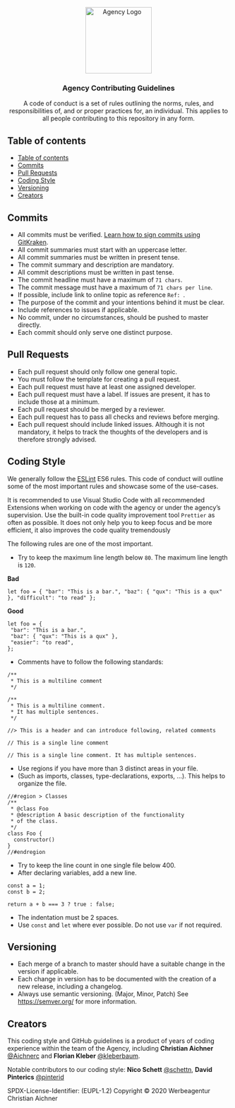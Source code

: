 <p align="center">
  <a href="https://www.aichner-christian.com/" target="_blank" rel="noopener noreferrer">
    <img src="https://www.aichner-christian.com/img/logo/logo_web.png" alt="Agency Logo" height="150">
  </a>
</p>

<h3 align="center">Agency Contributing Guidelines</h3>

<p align="center">
  A code of conduct is a set of rules outlining the norms, rules, and responsibilities of, 
  and or proper practices for, an individual. This applies to all people contributing to this repository in any form.
</p>

## Table of contents
- [Table of contents](#table-of-contents)
- [Commits](#commits)
- [Pull Requests](#pull-requests)
- [Coding Style](#coding-style)
- [Versioning](#versioning)
- [Creators](#creators)

## [](#commits)Commits

- All commits must be verified. [Learn how to sign commits using GitKraken](https://support.gitkraken.com/git-workflows-and-extensions/commit-signing-with-gpg/).
- All commit summaries must start with an uppercase letter.
- All commit summaries must be written in present tense.
- The commit summary and description are mandatory.
- All commit descriptions must be written in past tense.
- The commit headline must have a maximum of `71 chars`.
- The commit message must have a maximum of `71 chars per line`.
- If possible, include link to online topic as reference `Ref: `.
- The purpose of the commit and your intentions behind it must be clear.
- Include references to issues if applicable.
- No commit, under no circumstances, should be pushed to master directly.
- Each commit should only serve one distinct purpose.

## [](#pull-requests)Pull Requests

- Each pull request should only follow one general topic.
- You must follow the template for creating a pull request.
- Each pull request must have at least one assigned developer.
- Each pull request must have a label. If issues are present, it has to include those at a minimum.
- Each pull request should be merged by a reviewer.
- Each pull request has to pass all checks and reviews before merging.
- Each pull request should include linked issues. Although it is not mandatory, it helps to track the thoughts of the developers and is therefore strongly advised.

## [](#coding-style)Coding Style
We generally follow the [ESLint](https://eslint.org/docs/rule) ES6 rules.
This code of conduct will outline some of the most important rules and showcase some of the use-cases.

It is recommended to use Visual Studio Code with all recommended Extensions when working on code
with the agency or under the agency’s supervision. Use the built-in code quality
improvement tool `Prettier` as often as possible. It does not only help you to keep
focus and be more efficient, it also improves the code quality tremendously

The following rules are one of the most important.
- Try to keep the maximum line length below `80`. The maximum line length is `120`.

**Bad**
```
let foo = { "bar": "This is a bar.", "baz": { "qux": "This is a qux" }, "difficult": "to read" };
```
**Good**
```
let foo = {
 "bar": "This is a bar.",
 "baz": { "qux": "This is a qux" },
 "easier": "to read",
};
```

- Comments have to follow the following standards:

```
/**
 * This is a multiline comment
 */

/**
 * This is a multiline comment.
 * It has multiple sentences.
 */

//> This is a header and can introduce following, related comments

// This is a single line comment

// This is a single line comment. It has multiple sentences.
```

- Use regions if you have more than 3 distinct areas in your file.
- (Such as imports, classes, type-declarations, exports, …). This helps to organize the file.

```
//#region > Classes
/**
 * @class Foo
 * @description A basic description of the functionality
 * of the class.
 */
class Foo {
  constructor()
}
//#endregion
```

- Try to keep the line count in one single file below 400.
- After declaring variables, add a new line.

```
const a = 1;
const b = 2;

return a + b === 3 ? true : false;
```

- The indentation must be 2 spaces.
- Use `const` and `let` where ever possible. Do not use `var` if not required.

## [](#versioning)Versioning

- Each merge of a branch to master should have a suitable change in the version if applicable.
- Each change in version has to be documented with the creation of a new release, including a changelog.
- Always use semantic versioning. (Major, Minor, Patch) See <https://semver.org/> for more information.

## [](#creators)Creators

This coding style and GitHub guidelines is a product of years of coding experience within the team of the Agency,
including **Christian Aichner** [@Aichnerc](https://github.com/Aichnerc) and **Florian Kleber** [@kleberbaum](https://github.com/kleberbaum).

Notable contributors to our coding style: **Nico Schett** [@schettn](https://github.com/schettn), **David Pinterics** [@pinterid](https://github.com/pinterid)

SPDX-License-Identifier: (EUPL-1.2)
Copyright © 2020 Werbeagentur Christian Aichner
